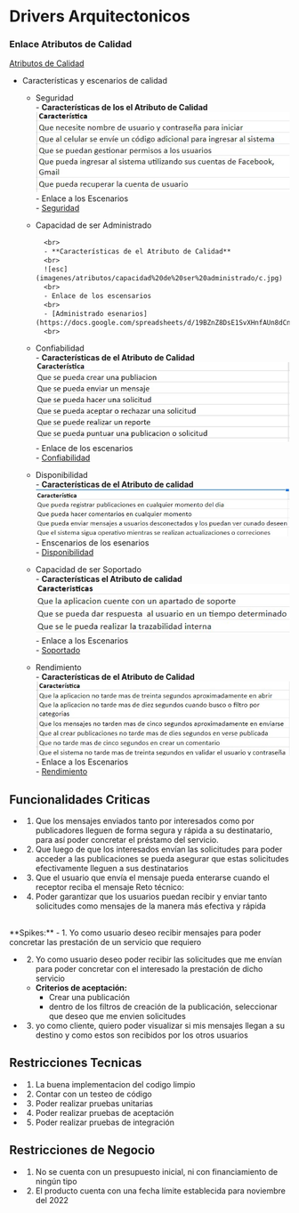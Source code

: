 # Drivers Arquitectonicos

### Enlace Atributos de Calidad
[Atributos de Calidad](https://docs.google.com/spreadsheets/d/19BZnZ8DsE1SvXHnfAUn8dCnYpQEulEgI/edit#gid=1357460348)

  - Características y escenarios de calidad
    - Seguridad
			<br>
			- **Características de los el Atributo de Calidad**
			<br>
			![esc](imagenes/atributos/seguridad/c.jpg)
			<br>
			- Enlace a los Escenarios
			<br>
			- [Seguridad](https://docs.google.com/spreadsheets/d/19BZnZ8DsE1SvXHnfAUn8dCnYpQEulEgI/edit#gid=784533013)
			<br>

	- Capacidad de ser Administrado

			<br>
			- **Características de el Atributo de Calidad**
			<br>
			![esc](imagenes/atributos/capacidad%20de%20ser%20administrado/c.jpg)
			<br>
			- Enlace de los escensarios
			<br>
			- [Administrado esenarios](https://docs.google.com/spreadsheets/d/19BZnZ8DsE1SvXHnfAUn8dCnYpQEulEgI/edit#gid=26093161)
			<br>

	- Confiabilidad
			<br>
			- **Características de el Atributo de Calidad**
			![esc](imagenes/atributos/confiabilidad/caracteristics.jpg)
			<br>
			- Enlace de los escenarios
			<br>
			- [Confiabilidad](https://docs.google.com/spreadsheets/d/19BZnZ8DsE1SvXHnfAUn8dCnYpQEulEgI/edit#gid=1298871441)
			<br>

	- Disponibilidad
			<br>
			- **Características de el Atributo de calidad**
			<br>
			![esc](imagenes/atributos/disponibilidad/c.jpg)
			<br>
			- Enscenarios de los esenarios
			<br>
			- [Disponibilidad](https://docs.google.com/spreadsheets/d/19BZnZ8DsE1SvXHnfAUn8dCnYpQEulEgI/edit#gid=158668228)
			<br>
	- Capacidad de ser Soportado
			<br>
			- **Características el Atributo de calidad**
			<br>
			![esc](imagenes/atributos/Capacidad%20de%20Ser%20soportado/c.jpg)
			<br>
			- Enlace a los Escenarios
			<br>
			- [Soportado](https://docs.google.com/spreadsheets/d/19BZnZ8DsE1SvXHnfAUn8dCnYpQEulEgI/edit#gid=158668228)
			<br>
	

	- Rendimiento
			<br>
			- **Características de el Atributo de Calidad**
			<br>
			![esc](imagenes/atributos/rendimiento/c.jpg)
			<br>
			- Enlace a los Escenarios
			<br>
			- [Rendimiento](https://docs.google.com/spreadsheets/d/19BZnZ8DsE1SvXHnfAUn8dCnYpQEulEgI/edit#gid=339074981)
			<br>



## Funcionalidades Criticas
- 1. Que los mensajes enviados tanto por interesados como por publicadores lleguen de forma segura y rápida a su destinatario, para así poder concretar el préstamo del servicio.
- 2. Que luego de que los interesados envían las solicitudes para poder acceder a las publicaciones se pueda asegurar que estas solicitudes efectivamente lleguen a sus destinatarios
- 3. Que el usuario que envía el mensaje pueda enterarse cuando el receptor reciba el mensaje
Reto técnico:
- 4. Poder garantizar que los usuarios puedan recibir y enviar tanto solicitudes como mensajes de la manera más efectiva y rápida
<br>
**Spikes:**
- 1. Yo como usuario deseo recibir mensajes  para poder concretar las prestación de un servicio que requiero

- 2. Yo como usuario deseo poder recibir las solicitudes que me envían para poder concretar con el interesado la prestación de dicho servicio
    - **Criterios de aceptación:**
        - Crear una publicación
        - dentro de los filtros de creación de la publicación, seleccionar que deseo que me envien solicitudes
- 3. yo como cliente, quiero poder visualizar si mis mensajes llegan a su destino y como estos son recibidos por los otros usuarios

## Restricciones Tecnicas
- 1. La buena implementacion del codigo limpio
- 2. Contar con un testeo de código
- 3. Poder realizar pruebas unitarias
- 4. Poder realizar pruebas de aceptación
- 5. Poder realizar pruebas de integración

## Restricciones de Negocio
- 1. No se cuenta con un presupuesto inicial, ni con financiamiento de ningún tipo
- 2. El producto cuenta con una fecha límite establecida para noviembre del 2022


